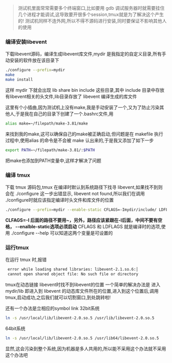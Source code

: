 > 测试机里面常常需要多个终端窗口,比如要用 gdb 调试服务器时就需要挂住几个进程才能调试,这导致要开很多个session,tmux就是为了解决这个产生的! 测试机同样不连外网,所以不得不源码进行安装,同时要保证不影响其他人的使用

### 编译安装libevent
下载libevent源码，编译生成libevent库文件,mydir 是我指定的自定义目录,所有手动安装的软件放在该目录下
```bash
./configure --prefix=mydir
make
make install
```
这样 mydir 下就会出现 lib share bin include 这些目录,其中 include 目录中存放有libevent相关的头文件,lib目录存放了 libevent 编译生成的库文件

这里有个小插曲,因为测试机上没有make,我是手动安装了一个,又为了防止污染其他人,于是我在自己的目录下创建了一个.bashrc文件,用
```bash
alias make=~/filepath/make-3.81/make 
```
来找到我的make,这可以确保自己的make被正确启动,但问题是在 makefile 执行过程中,使用alias 的命令是不会被 make 认出来的,于是我又添加了如下一步
```bash
export PATH=~/filepath/make-3.81/:$PATH
```
把make也添加到PATH变量中,这样才解决了问题


### 编译 tmux
下载 tmux 源码包,tmux 在编译时默认到系统路径下找寻 libevent,如果找不到则会在 ./configure 这一步出错显示,
libevent not found,所以我们在调用 ./configure时就应该指定编译时头文件和库文件的位置
```bash
./configure --prefix=mydir --enable-static CFLAGS=-Imydir/include/ LDFLAGS=-Lmydir/lib
```
**CLFAGS=-I 后面的路径不要用~，另外，路径应该紧跟在-I后面，中间不要有空格， --enalble-static选项必须启动**
CFLAGS 和 LDFLAGS 就是编译时的选项,使用 ./configure --help 可以知道这两个变量是可设置的

### 运行tmux
在运行 tmux 时,报错
```bash
 error while loading shared libraries: libevent-2.1.so.6:│
 cannot open shared object file: No such file or directory
```
tmux在动态链接 libevent时找不到libevent的位置
一个简单的解决办法是
进入mydir/lib
即进入到 libevent 的动态库文件所在的位置,进入到这个位置后,调用tmux,启动成功,之后我们就可以切割窗口,到处跳转啦!

还有一个办法是立相应的symbol link
32bit系统
```bash
ln -s /usr/local/lib/libevent-2.0.so.5 /usr/lib/libevent-2.0.so.5
```
64bit系统
```bash
ln -s /usr/local/lib/libevent-2.0.so.5 /usr/lib64/libevent-2.0.so.5
```
显然,这会污染到整个系统,因为机器是多人共用的,所以能不采用这个办法就不采用这个办法吧
